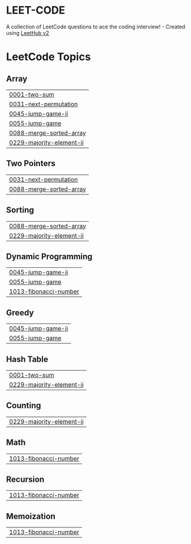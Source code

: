 # LEET-CODE
A collection of LeetCode questions to ace the coding interview! - Created using [LeetHub v2](https://github.com/arunbhardwaj/LeetHub-2.0)

<!---LeetCode Topics Start-->
# LeetCode Topics
## Array
|  |
| ------- |
| [0001-two-sum](https://github.com/ABDULHAMEETHU/LEET-CODE/tree/master/0001-two-sum) |
| [0031-next-permutation](https://github.com/ABDULHAMEETHU/LEET-CODE/tree/master/0031-next-permutation) |
| [0045-jump-game-ii](https://github.com/ABDULHAMEETHU/LEET-CODE/tree/master/0045-jump-game-ii) |
| [0055-jump-game](https://github.com/ABDULHAMEETHU/LEET-CODE/tree/master/0055-jump-game) |
| [0088-merge-sorted-array](https://github.com/ABDULHAMEETHU/LEET-CODE/tree/master/0088-merge-sorted-array) |
| [0229-majority-element-ii](https://github.com/ABDULHAMEETHU/LEET-CODE/tree/master/0229-majority-element-ii) |
## Two Pointers
|  |
| ------- |
| [0031-next-permutation](https://github.com/ABDULHAMEETHU/LEET-CODE/tree/master/0031-next-permutation) |
| [0088-merge-sorted-array](https://github.com/ABDULHAMEETHU/LEET-CODE/tree/master/0088-merge-sorted-array) |
## Sorting
|  |
| ------- |
| [0088-merge-sorted-array](https://github.com/ABDULHAMEETHU/LEET-CODE/tree/master/0088-merge-sorted-array) |
| [0229-majority-element-ii](https://github.com/ABDULHAMEETHU/LEET-CODE/tree/master/0229-majority-element-ii) |
## Dynamic Programming
|  |
| ------- |
| [0045-jump-game-ii](https://github.com/ABDULHAMEETHU/LEET-CODE/tree/master/0045-jump-game-ii) |
| [0055-jump-game](https://github.com/ABDULHAMEETHU/LEET-CODE/tree/master/0055-jump-game) |
| [1013-fibonacci-number](https://github.com/ABDULHAMEETHU/LEET-CODE/tree/master/1013-fibonacci-number) |
## Greedy
|  |
| ------- |
| [0045-jump-game-ii](https://github.com/ABDULHAMEETHU/LEET-CODE/tree/master/0045-jump-game-ii) |
| [0055-jump-game](https://github.com/ABDULHAMEETHU/LEET-CODE/tree/master/0055-jump-game) |
## Hash Table
|  |
| ------- |
| [0001-two-sum](https://github.com/ABDULHAMEETHU/LEET-CODE/tree/master/0001-two-sum) |
| [0229-majority-element-ii](https://github.com/ABDULHAMEETHU/LEET-CODE/tree/master/0229-majority-element-ii) |
## Counting
|  |
| ------- |
| [0229-majority-element-ii](https://github.com/ABDULHAMEETHU/LEET-CODE/tree/master/0229-majority-element-ii) |
## Math
|  |
| ------- |
| [1013-fibonacci-number](https://github.com/ABDULHAMEETHU/LEET-CODE/tree/master/1013-fibonacci-number) |
## Recursion
|  |
| ------- |
| [1013-fibonacci-number](https://github.com/ABDULHAMEETHU/LEET-CODE/tree/master/1013-fibonacci-number) |
## Memoization
|  |
| ------- |
| [1013-fibonacci-number](https://github.com/ABDULHAMEETHU/LEET-CODE/tree/master/1013-fibonacci-number) |
<!---LeetCode Topics End-->